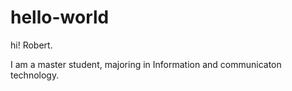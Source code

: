 # hello-world

hi! Robert.

I am a master student, majoring in Information and communicaton technology.
